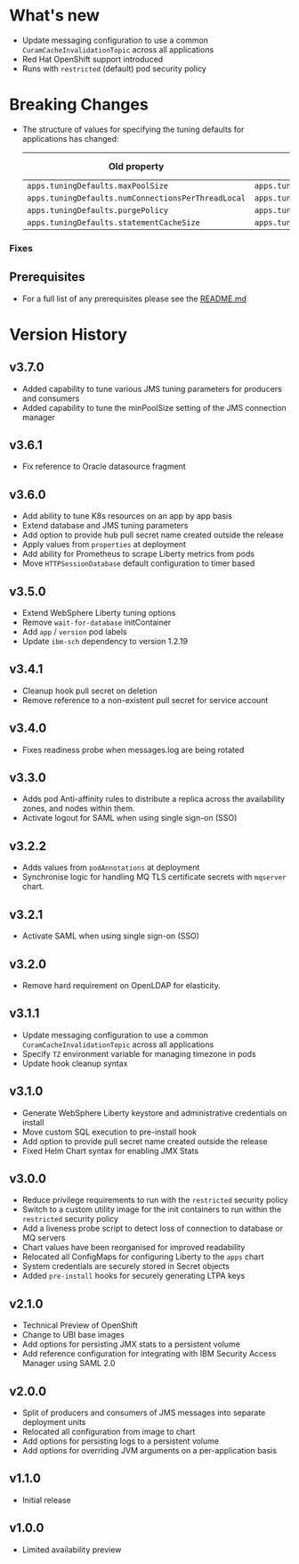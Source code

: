 # What's new

* Update messaging configuration to use a common `CuramCacheInvalidationTopic` across all applications
* Red Hat OpenShift support introduced
* Runs with `restricted` (default) pod security policy

# Breaking Changes

* The structure of values for specifying the tuning defaults for applications has changed:

  | Old property | New property | Default value |
  | ------------ | ------------ | ------------- |
  | `apps.tuningDefaults.maxPoolSize` | `apps.tuningDefaults.curamdb_maxPoolSize` | `8` |
  | `apps.tuningDefaults.numConnectionsPerThreadLocal` | `apps.tuningDefaults.curamdb_numConnectionsPerThreadLocal` | `2` |
  | `apps.tuningDefaults.purgePolicy` | `apps.tuningDefaults.curamdb_purgePolicy` | `EntirePool` |
  | `apps.tuningDefaults.statementCacheSize` | `apps.tuningDefaults.curamdb_statementCacheSize` | `1000` |

### Fixes

## Prerequisites

* For a full list of any prerequisites please see the [README.md](README.md)

# Version History

## v3.7.0

* Added capability to tune various JMS tuning parameters for producers and consumers
* Added capability to tune the minPoolSize setting of the JMS connection manager

## v3.6.1

* Fix reference to Oracle datasource fragment

## v3.6.0

* Add ability to tune K8s resources on an app by app basis
* Extend database and JMS tuning parameters
* Add option to provide hub pull secret name created outside the release
* Apply values from `properties` at deployment
* Add ability for Prometheus to scrape Liberty metrics from pods
* Move `HTTPSessionDatabase` default configuration to timer based

## v3.5.0

* Extend WebSphere Liberty tuning options
* Remove `wait-for-database` initContainer
* Add `app` / `version` pod labels
* Update `ibm-sch` dependency to version 1.2.19

## v3.4.1

* Cleanup hook pull secret on deletion
* Remove reference to a non-existent pull secret for service account

## v3.4.0

* Fixes readiness probe when messages.log are being rotated

## v3.3.0

* Adds pod Anti-affinity rules to distribute a replica across the availability zones, and nodes within them.
* Activate logout for SAML when using single sign-on (SSO)

## v3.2.2

* Adds values from `podAnnotations` at deployment
* Synchronise logic for handling MQ TLS certificate secrets with `mqserver` chart.

## v3.2.1

* Activate SAML when using single sign-on (SSO)

## v3.2.0

* Remove hard requirement on OpenLDAP for elasticity.

## v3.1.1

* Update messaging configuration to use a common `CuramCacheInvalidationTopic` across all applications
* Specify `TZ` environment variable for managing timezone in pods
* Update hook cleanup syntax

## v3.1.0

* Generate WebSphere Liberty keystore and administrative credentials on install
* Move custom SQL execution to pre-install hook
* Add option to provide pull secret name created outside the release
* Fixed Helm Chart syntax for enabling JMX Stats

## v3.0.0

* Reduce privilege requirements to run with the `restricted` security policy
* Switch to a custom utility image for the init containers to run within the `restricted` security policy
* Add a liveness probe script to detect loss of connection to database or MQ servers
* Chart values have been reorganised for improved readability
* Relocated all ConfigMaps for configuring Liberty to the `apps` chart
* System credentials are securely stored in Secret objects
* Added `pre-install` hooks for securely generating LTPA keys

## v2.1.0

* Technical Preview of OpenShift
* Change to UBI base images
* Add options for persisting JMX stats to a persistent volume
* Add reference configuration for integrating with IBM Security Access Manager using SAML 2.0

## v2.0.0

* Split of producers and consumers of JMS messages into separate deployment units
* Relocated all configuration from image to chart
* Add options for persisting logs to a persistent volume
* Add options for overriding JVM arguments on a per-application basis

## v1.1.0

* Initial release

## v1.0.0

* Limited availability preview
